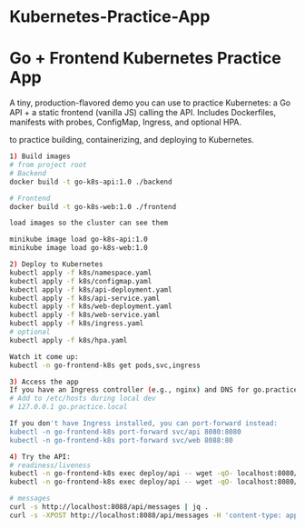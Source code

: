 # Kubernetes-Practice-App

# Go + Frontend Kubernetes Practice App
A tiny, production-flavored demo you can use to practice Kubernetes: a Go API + a static frontend (vanilla JS) calling the API. Includes Dockerfiles, manifests with probes, ConfigMap, Ingress, and optional HPA.

to practice building, containerizing, and deploying to Kubernetes.


```bash
1) Build images
# from project root
# Backend
docker build -t go-k8s-api:1.0 ./backend

# Frontend
docker build -t go-k8s-web:1.0 ./frontend

load images so the cluster can see them 

minikube image load go-k8s-api:1.0
minikube image load go-k8s-web:1.0
```

```bash
2) Deploy to Kubernetes
kubectl apply -f k8s/namespace.yaml
kubectl apply -f k8s/configmap.yaml
kubectl apply -f k8s/api-deployment.yaml
kubectl apply -f k8s/api-service.yaml
kubectl apply -f k8s/web-deployment.yaml
kubectl apply -f k8s/web-service.yaml
kubectl apply -f k8s/ingress.yaml
# optional
kubectl apply -f k8s/hpa.yaml

Watch it come up:
kubectl -n go-frontend-k8s get pods,svc,ingress
```

```bash
3) Access the app
If you have an Ingress controller (e.g., nginx) and DNS for go.practice.local:
# Add to /etc/hosts during local dev
# 127.0.0.1 go.practice.local

If you don't have Ingress installed, you can port-forward instead:
kubectl -n go-frontend-k8s port-forward svc/api 8080:8080
kubectl -n go-frontend-k8s port-forward svc/web 8088:80
```

```bash
4) Try the API:
# readiness/liveness
kubectl -n go-frontend-k8s exec deploy/api -- wget -qO- localhost:8080/ready || true
kubectl -n go-frontend-k8s exec deploy/api -- wget -qO- localhost:8080/live

# messages
curl -s http://localhost:8088/api/messages | jq .
curl -s -XPOST http://localhost:8088/api/messages -H 'content-type: application/json' -d '{"text":"hello"}' | jq .
```